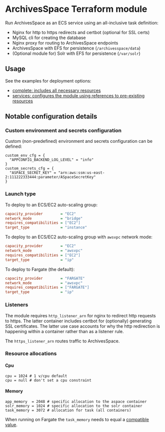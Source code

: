 # ArchivesSpace Terraform module

Run ArchivesSpace as an ECS service using an all-inclusive
task definition:

- Nginx for http to https redirects and certbot (optional for SSL certs)
- MySQL cli for creating the database
- Nginx proxy for routing to ArchivesSpace endpoints
- ArchivesSpace with EFS for persistence (`/archivesspace/data`)
- (Optional module for) Solr with EFS for persistence (`/var/solr`)

## Usage

See the examples for deployment options:

- [complete: includes all necessary resources](./examples/complete/README.md)
- [services: configures the module using references to pre-existing resources](./examples/services/README.md)

## Notable configuration details

### Custom environment and secrets configuration

Custom (non-predefined) environment and secrets configuration can be defined:

```hcl
custom_env_cfg = {
  "APPCONFIG_BACKEND_LOG_LEVEL" = "info"
}
custom_secrets_cfg = {
  "ASPACE_SECRET_KEY" = "arn:aws:ssm:us-east-2:111222333444:parameter/ASpaceSecretKey"
}
```

### Launch type

To deploy to an ECS/EC2 auto-scaling group:

```ini
capacity_provider        = "EC2"
network_mode             = "bridge"
requires_compatibilities = ["EC2"]
target_type              = "instance"
```

To deploy to an ECS/EC2 auto-scaling group with `awsvpc` network mode:

```ini
capacity_provider        = "EC2"
network_mode             = "awsvpc"
requires_compatibilities = ["EC2"]
target_type              = "ip"
```

To deploy to Fargate (the default):

```ini
capacity_provider        = "FARGATE"
network_mode             = "awsvpc"
requires_compatibilities = ["FARGATE"]
target_type              = "ip"
```

### Listeners

The module requires `http_listener_arn` for nginx to redirect http
requests to https. The latter container includes certbot for (optionally)
generating SSL certificates. The latter use case accounts for why
the http redirection is happening within a container rather than as
a listener rule.

The `https_listener_arn` routes traffic to ArchivesSpace.

### Resource allocations

#### Cpu

```hcl
cpu = 1024 # 1 v/cpu default
cpu = null # don't set a cpu constraint
```

#### Memory

```hcl
app_memory  = 2048 # specific allocation to the aspace container
solr_memory = 1024 # specific allocation to the solr container
task_memory = 3072 # allocation for task (all containers)
```

When running on Fargate the `task_memory` needs to equal a [compatible value](https://docs.aws.amazon.com/AmazonECS/latest/developerguide/AWS_Fargate.html).
